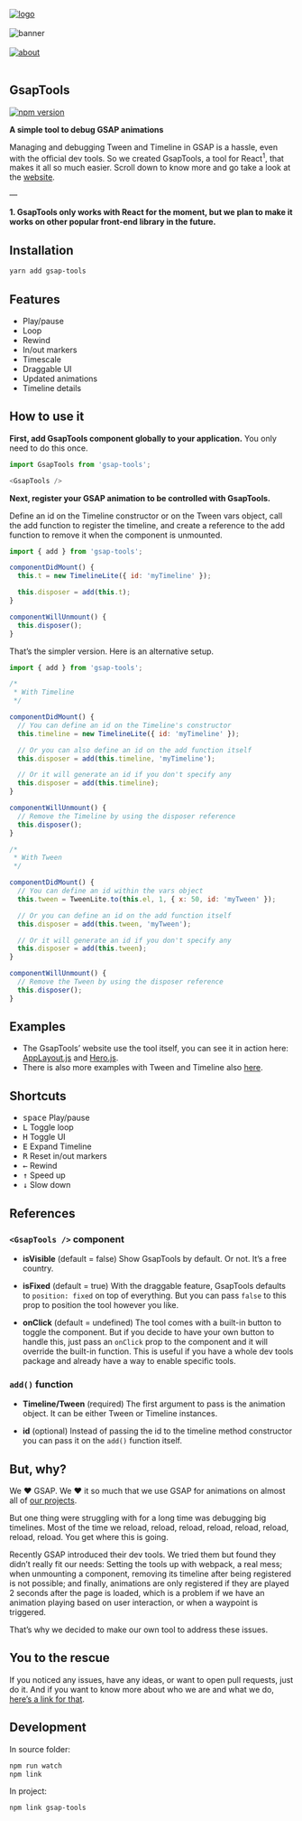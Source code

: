 [![logo](https://user-images.githubusercontent.com/937328/50185016-8ce8c000-030e-11e9-942b-bdaf2df571f0.png)](https://ueno.co/?utm_source=github&utm_campaign=gsap-tools)
<br /><br />
![banner](https://user-images.githubusercontent.com/937328/50185018-8ce8c000-030e-11e9-9968-263f3b98cde2.png)
<br /><br />
[![about](https://user-images.githubusercontent.com/937328/51540139-999c8e80-1e4d-11e9-866d-284657a34744.png)](https://ueno.co/contact/?utm_source=github&utm_campaign=gsap-tools)
<br /><br />

## GsapTools

[![npm version](https://badge.fury.io/js/gsap-tools.svg)](https://badge.fury.io/js/gsap-tools)

**A simple tool to debug GSAP animations**

Managing and debugging Tween and Timeline in GSAP is a hassle, even with the official dev tools. So we created GsapTools, a tool for React<sup>1</sup>, that makes it all so much easier. Scroll down to know more and go take a look at the <a href="https://ueno-llc.github.io/gsap-tools">website</a>.

—

**1. GsapTools only works with React for the moment, but we plan to make it works on other popular front-end library in the future.**

## Installation
```bash
yarn add gsap-tools
```

## Features

- Play/pause
- Loop
- Rewind
- In/out markers
- Timescale
- Draggable UI
- Updated animations
- Timeline details

## How to use it

**First, add GsapTools component globally to your application.** You only need to do this once.

```js
import GsapTools from 'gsap-tools';

<GsapTools />
```

**Next, register your GSAP animation to be controlled with GsapTools.**

Define an id on the Timeline constructor or on the Tween vars object, call the add function to register the timeline, and create a reference to the add function to remove it when the component is unmounted.

```js
import { add } from 'gsap-tools';

componentDidMount() {
  this.t = new TimelineLite({ id: 'myTimeline' });

  this.disposer = add(this.t);
}

componentWillUnmount() {
  this.disposer();
}
```

That’s the simpler version. Here is an alternative setup.

```js
import { add } from 'gsap-tools';

/*
 * With Timeline
 */

componentDidMount() {
  // You can define an id on the Timeline's constructor
  this.timeline = new TimelineLite({ id: 'myTimeline' });

  // Or you can also define an id on the add function itself
  this.disposer = add(this.timeline, 'myTimeline');

  // Or it will generate an id if you don't specify any
  this.disposer = add(this.timeline);
}

componentWillUnmount() {
  // Remove the Timeline by using the disposer reference
  this.disposer();
}

/*
 * With Tween
 */

componentDidMount() {
  // You can define an id within the vars object
  this.tween = TweenLite.to(this.el, 1, { x: 50, id: 'myTween' });

  // Or you can define an id on the add function itself
  this.disposer = add(this.tween, 'myTween');

  // Or it will generate an id if you don't specify any
  this.disposer = add(this.tween);
}

componentWillUnmount() {
  // Remove the Tween by using the disposer reference
  this.disposer();
}
```

## Examples

- The GsapTools’ website use the tool itself, you can see it in action here: <a href="https://github.com/ueno-llc/gsap-tools/blob/react-gh-pages/src/components/app-layout/AppLayout.js#L23">AppLayout.js</a> and <a href="https://github.com/ueno-llc/gsap-tools/blob/react-gh-pages/src/components/hero/Hero.js#L48">Hero.js</a>.
- There is also more examples with Tween and Timeline also <a href="https://github.com/JeremDsgn/gsap-test/tree/master/src/components">here</a>.

## Shortcuts

- <kbd>space</kbd> Play/pause
- <kbd>L</kbd> Toggle loop
- <kbd>H</kbd> Toggle UI
- <kbd>E</kbd> Expand Timeline
- <kbd>R</kbd> Reset in/out markers
- <kbd>←</kbd> Rewind
- <kbd>↑</kbd> Speed up
- <kbd>↓</kbd> Slow down

## References

### `<GsapTools />` component

- **isVisible** (default = false) Show GsapTools by default. Or not. It’s a free country.

- **isFixed** (default = true) With the draggable feature, GsapTools defaults to `position: fixed`
on top of everything. But you can pass `false` to this prop to position the tool however you like.

- **onClick** (default = undefined) The tool comes with a built-in button to toggle the component.
But if you decide to have your own button to handle this, just pass an `onClick` prop to the component
and it will override the built-in function. This is useful if you have a whole dev tools package
and already have a way to enable specific tools.

### `add()` function

- **Timeline/Tween** (required) The first argument to pass is the animation object. It can be either Tween or Timeline instances.

- **id** (optional) Instead of passing the id to the timeline method constructor you can pass it on the `add()` function itself.

## But, why?

We ❤️ GSAP. We ❤️ it so much that we use GSAP for animations on almost all of <a href="http://ueno.co/work/">our projects</a>.

But one thing were struggling with for a long time was debugging big timelines. Most of the time we reload,
reload, reload, reload, reload, reload, reload, reload. You get where this is going.

Recently GSAP introduced their dev tools. We tried them but found they didn’t really fit our needs: Setting
the tools up with webpack, a real mess; when unmounting a component, removing its timeline after being
registered is not possible; and finally, animations are only registered if they are played 2 seconds after
the page is loaded, which is a problem if we have an animation playing based on user interaction, or
when a waypoint is triggered.

That’s why we decided to make our own tool to address these issues.

## You to the rescue

If you noticed any issues, have any ideas, or want to open pull requests, just do it.
And if you want to know more about who we are and what we do, <a href="http://ueno.co/">here’s a link for that</a>.

## Development

In source folder:

```bash
npm run watch
npm link
```

In project:

```bash
npm link gsap-tools
```
